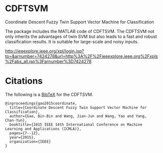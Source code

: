 # CDFTSVM
Coordinate Descent Fuzzy Twin Support Vector Machine for Classification


The package includes the MATLAB code of CDFTSVM. The CDFTSVM not only inherits the advantages of twin SVM but also leads to a fast and robust classification results. It is suitable for large-scale and noisy inputs.

http://ieeexplore.ieee.org/xpl/login.jsp?tp=&arnumber=7424278&url=http%3A%2F%2Fieeexplore.ieee.org%2Fxpls%2Fabs_all.jsp%3Farnumber%3D7424278

# Citations
The following is a [BibTeX](http://www.bibtex.org/) for the CDFTSVM.
```
@inproceedings{gao2015coordinate,
  title={Coordinate Descent Fuzzy Twin Support Vector Machine for Classification},
  author={Gao, Bin-Bin and Wang, Jian-Jun and Wang, Yao and Yang, Chan-Yun},
  booktitle={2015 IEEE 14th International Conference on Machine Learning and Applications (ICMLA)},
  pages={7--12},
  year={2015},
  organization={IEEE}
}
```
